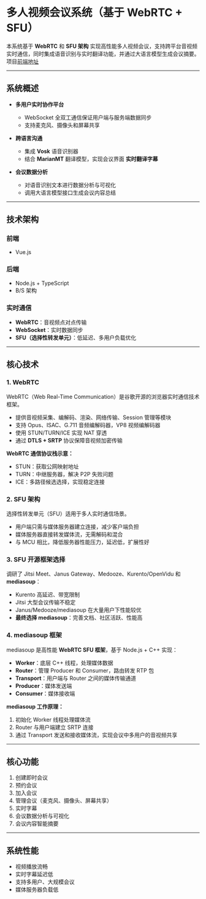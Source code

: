 # 多人视频会议系统（基于 WebRTC + SFU）

本系统基于 **WebRTC** 和 **SFU 架构** 实现高性能多人视频会议，支持跨平台音视频实时通信，同时集成语音识别与实时翻译功能，并通过大语言模型生成会议摘要。
项目[前端地址](https://github.com/aimer1234567/Xmeet-fronted)

---

## 系统概述

- **多用户实时协作平台**  
  - WebSocket 全双工通信保证用户端与服务端数据同步  
  - 支持麦克风、摄像头和屏幕共享  

- **跨语言沟通**  
  - 集成 **Vosk** 语音识别器  
  - 结合 **MarianMT** 翻译模型，实现会议界面 **实时翻译字幕**  

- **会议数据分析**  
  - 对语音识别文本进行数据分析与可视化  
  - 调用大语言模型接口生成会议内容总结  

---

## 技术架构

### 前端
- Vue.js  

### 后端
- Node.js + TypeScript  
- B/S 架构  

### 实时通信
- **WebRTC**：音视频点对点传输  
- **WebSocket**：实时数据同步  
- **SFU（选择性转发单元）**：低延迟、多用户负载优化  

---

## 核心技术

### 1. WebRTC
WebRTC（Web Real-Time Communication）是谷歌开源的浏览器实时通信技术框架。  
- 提供音视频采集、编解码、渲染、网络传输、Session 管理等模块  
- 支持 Opus、ISAC、G.711 音频编解码器，VP8 视频编解码器  
- 使用 STUN/TURN/ICE 实现 NAT 穿透  
- 通过 **DTLS + SRTP** 协议保障音视频加密传输  

**WebRTC 通信协议栈示意：**  
- STUN：获取公网映射地址  
- TURN：中继服务器，解决 P2P 失败问题  
- ICE：多路径候选选择，实现稳定连接  

### 2. SFU 架构
选择性转发单元（SFU）适用于多人实时通信场景。  
- 用户端只需与媒体服务器建立连接，减少客户端负担  
- 媒体服务器直接转发媒体流，无需解码和混合  
- 与 MCU 相比，降低服务器性能压力，延迟低，扩展性好  

### 3. SFU 开源框架选择
调研了 Jitsi Meet、Janus Gateway、Medooze、Kurento/OpenVidu 和 **mediasoup**：
- Kurento 高延迟、带宽限制  
- Jitsi 大型会议传输不稳定  
- Janus/Medooze/mediasoup 在大量用户下性能较优  
- **最终选择 mediasoup**：完善文档、社区活跃、性能高  

### 4. mediasoup 框架
mediasoup 是高性能 **WebRTC SFU 框架**，基于 Node.js + C++ 实现：
- **Worker**：底层 C++ 线程，处理媒体数据  
- **Router**：管理 Producer 和 Consumer，路由转发 RTP 包  
- **Transport**：用户端与 Router 之间的媒体传输通道  
- **Producer**：媒体发送端  
- **Consumer**：媒体接收端  

**mediasoup 工作原理：**  
1. 初始化 Worker 线程处理媒体流  
2. Router 与用户端建立 SRTP 连接  
3. 通过 Transport 发送和接收媒体流，实现会议中多用户的音视频共享  

---

## 核心功能

1. 创建即时会议  
2. 预约会议  
3. 加入会议  
4. 管理会议（麦克风、摄像头、屏幕共享）  
5. 实时字幕  
6. 会议数据分析与可视化  
7. 会议内容智能摘要  

---

## 系统性能

- 视频播放流畅  
- 实时字幕延迟低  
- 支持多用户、大规模会议  
- 媒体服务器负载低  
